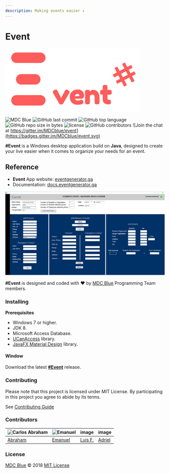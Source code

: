 ```yaml
---
description: Making events easier ✈️
---
```


# Event

![Event Logo](.gitbook/assets/event-1.png)

![MDC Blue](https://mdc.blue/badge.svg) ![GitHub last commit](https://img.shields.io/github/last-commit/mdcblue/event.svg) ![GitHub top language](https://img.shields.io/github/languages/top/mdcblue/event.svg) ![GitHub repo size in bytes](https://img.shields.io/github/repo-size/mdcblue/event.svg) ![license](https://img.shields.io/github/license/mdcblue/event.svg) ![GitHub contributors](https://img.shields.io/github/contributors/mdcblue/event.svg) ![Join the chat at https://gitter.im/MDCblue/event](https://badges.gitter.im/MDCblue/event.svg)

**\#Event** is a Windows desktop application build on **Java**, designed to create your live easier when it comes to organize your needs for an event.

## Reference

* **Event** App website: [eventgenerator.ga](https://eventgenerator.ga)
* Documentation: [docs.eventgenerator.ga](https://docs.eventgenerator.ga)

![Event](.gitbook/assets/event-ui.png)

**\#Event** is designed and coded with ❤️ by [MDC Blue](https://mdc.blue) Programming Team members.

### Installing

**Prerequisites**

* Windows 7 or higher.
* JDK 8.
* Microsoft Access Database.
* [UCanAccess](http://ucanaccess.sourceforge.net/site.html) library.
* [JavaFX Material Design](http://www.jfoenix.com/) library.

#### Window

Download the latest [**\#Event**](./) release.

### Contributing

Please note that this project is licensed under MIT License. By participating in this project you agree to abide by its terms.

See [Contributing Guide](./)

### Contributors

| ![Carlos Abraham ](https://avatars3.githubusercontent.com/u/21347264?s=50&v=4) | ![Emanuel](https://avatars3.githubusercontent.com/u/27441517?s=50&v=4) | image | image |
| --- | --- | --- | --- |
| [Abraham](https://github.com/19cah) | [Emanuel](https://github.com/Jikiyama) | [Luis F.](https://github.com/LuisRobaina) | [Adriel](https://github.com/Adriel1221) |

### License

[MDC Blue](https://github.com/MDCblue) © 2018 [MIT License](https://github.com/MDCblue/event/tree/78e5fa6e290fc5fd2fc706f311fbe96769a589e8/LICENSE/README.md)

